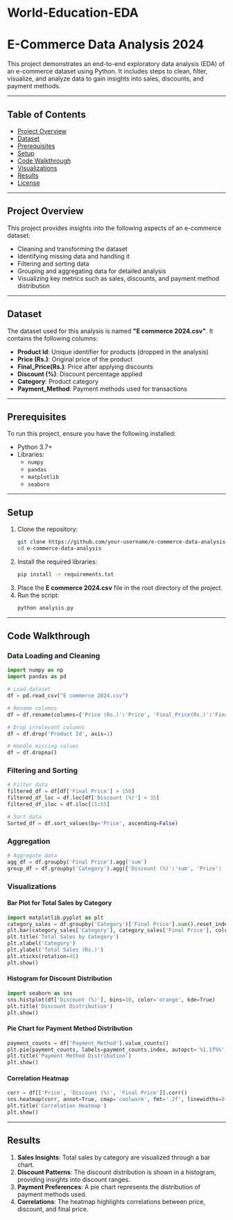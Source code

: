 # World-Education-EDA

# E-Commerce Data Analysis 2024

This project demonstrates an end-to-end exploratory data analysis (EDA) of an e-commerce dataset using Python. It includes steps to clean, filter, visualize, and analyze data to gain insights into sales, discounts, and payment methods.

---

## Table of Contents
- [Project Overview](#project-overview)
- [Dataset](#dataset)
- [Prerequisites](#prerequisites)
- [Setup](#setup)
- [Code Walkthrough](#code-walkthrough)
- [Visualizations](#visualizations)
- [Results](#results)
- [License](#license)

---

## Project Overview
This project provides insights into the following aspects of an e-commerce dataset:
- Cleaning and transforming the dataset
- Identifying missing data and handling it
- Filtering and sorting data
- Grouping and aggregating data for detailed analysis
- Visualizing key metrics such as sales, discounts, and payment method distribution

---

## Dataset
The dataset used for this analysis is named **"E commerce 2024.csv"**. It contains the following columns:
- **Product Id**: Unique identifier for products (dropped in the analysis)
- **Price (Rs.)**: Original price of the product
- **Final_Price(Rs.)**: Price after applying discounts
- **Discount (%)**: Discount percentage applied
- **Category**: Product category
- **Payment_Method**: Payment methods used for transactions

---

## Prerequisites
To run this project, ensure you have the following installed:
- Python 3.7+
- Libraries:
  - `numpy`
  - `pandas`
  - `matplotlib`
  - `seaborn`

---

## Setup
1. Clone the repository:
   ```bash
   git clone https://github.com/your-username/e-commerce-data-analysis.git
   cd e-commerce-data-analysis
   ```
2. Install the required libraries:
   ```bash
   pip install -r requirements.txt
   ```
3. Place the **E commerce 2024.csv** file in the root directory of the project.
4. Run the script:
   ```bash
   python analysis.py
   ```

---

## Code Walkthrough

### Data Loading and Cleaning
```python
import numpy as np
import pandas as pd

# Load dataset
df = pd.read_csv("E commerce 2024.csv")

# Rename columns
df = df.rename(columns={'Price (Rs.)':'Price', 'Final_Price(Rs.)':'Final Price'})

# Drop irrelevant columns
df = df.drop('Product Id', axis=1)

# Handle missing values
df = df.dropna()
```

### Filtering and Sorting
```python
# Filter data
filtered_df = df[df['Final Price'] > 150]
filtered_df_loc = df.loc[df['Discount (%)'] < 35]
filtered_df_iloc = df.iloc[15:55]

# Sort data
Sorted_df = df.sort_values(by='Price', ascending=False)
```

### Aggregation
```python
# Aggregate data
agg_df = df.groupby('Final Price').agg('sum')
group_df = df.groupby('Category').agg({'Discount (%)':'sum', 'Price': 'mean'})
```

### Visualizations
#### Bar Plot for Total Sales by Category
```python
import matplotlib.pyplot as plt
category_sales = df.groupby('Category')['Final Price'].sum().reset_index()
plt.bar(category_sales['Category'], category_sales['Final Price'], color='skyblue')
plt.title('Total Sales by Category')
plt.xlabel('Category')
plt.ylabel('Total Sales (Rs.)')
plt.xticks(rotation=45)
plt.show()
```

#### Histogram for Discount Distribution
```python
import seaborn as sns
sns.histplot(df['Discount (%)'], bins=10, color='orange', kde=True)
plt.title('Discount Distribution')
plt.show()
```

#### Pie Chart for Payment Method Distribution
```python
payment_counts = df['Payment_Method'].value_counts()
plt.pie(payment_counts, labels=payment_counts.index, autopct='%1.1f%%', startangle=90, colors=sns.color_palette('pastel'))
plt.title('Payment Method Distribution')
plt.show()
```

#### Correlation Heatmap
```python
corr = df[['Price', 'Discount (%)', 'Final Price']].corr()
sns.heatmap(corr, annot=True, cmap='coolwarm', fmt='.2f', linewidths=0.5)
plt.title('Correlation Heatmap')
plt.show()
```

---

## Results
1. **Sales Insights**: Total sales by category are visualized through a bar chart.
2. **Discount Patterns**: The discount distribution is shown in a histogram, providing insights into discount ranges.
3. **Payment Preferences**: A pie chart represents the distribution of payment methods used.
4. **Correlations**: The heatmap highlights correlations between price, discount, and final price.

